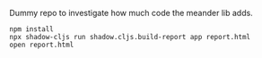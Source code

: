 Dummy repo to investigate how much code the meander lib adds.

```
npm install
npx shadow-cljs run shadow.cljs.build-report app report.html
open report.html
```

